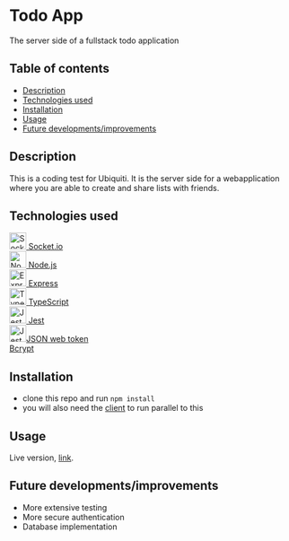# Todo App
The server side of a fullstack todo application
## Table of contents
* [Description](#description)
* [Technologies used](#technologies-used)
* [Installation](#installation)
* [Usage](#usage)
* [Future developments/improvements](#future-developments/improvements)

## Description
This is a coding test for Ubiquiti. It is the server side for a webapplication where you are able to create and share lists with friends.

## Technologies used
<a href="https://socket.io/" title="SocketIO"><img src="https://github.com/tomchen/stack-icons/blob/master/logos/socket.io.svg" alt="SocketIO" width="30px" height="30px"></img> Socket.io</a>  
<a href="https://nodejs.org/en/" title="Nodejs"><img src="https://github.com/tomchen/stack-icons/blob/master/logos/nodejs-icon.svg" alt="Nodejs" width="30px" height="30px"></img> Node.js</a>  
<a href="https://expressjs.com/" title="Express"><img src="https://github.com/tomchen/stack-icons/blob/master/logos/express.svg" alt="Express" width="30px" height="30px"></img> Express</a>  
<a href="https://www.typescriptlang.org/" title="TypeScript"><img src="https://github.com/tomchen/stack-icons/blob/master/logos/typescript-icon.svg" alt="TypeScript" width="30px" height="30px"></img> TypeScript</a>  
<a href="https://jestjs.io/" title="Jest"><img src="https://github.com/tomchen/stack-icons/blob/master/logos/jest.svg" alt="Jest" width="30px" height="30px"></img> Jest</a>  
<a href="https://jwt.io/" title="Jest"><img src="https://jwt.io/img/pic_logo.svg" alt="Jest" width="30px" height="30px"></img>JSON web token</a>  
<a href="https://www.npmjs.com/package/bcrypt" title="Jest">Bcrypt</a>

## Installation
* clone this repo and run `npm install`
* you will also need the [client](https://github.com/MansJackson/todo-adv.client) to run parallel to this

## Usage
Live version, [link](https://mj-todo-client.herokuapp.com/).

## Future developments/improvements
* More extensive testing
* More secure authentication
* Database implementation